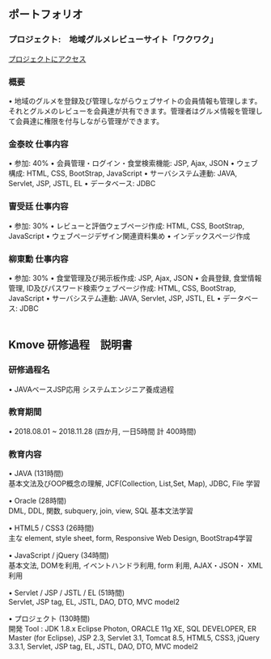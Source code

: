 ## ポートフォリオ

### プロジェクト:　地域グルメレビューサイト「ワクワク」


[プロジェクトにアクセス](https://github.com/unic9339/WakuWaku/tree/master/WakuWaku)

### 概要
 •	地域のグルメを登録及び管理しながらウェブサイトの会員情報も管理します。 
それとグルメのレビューを会員達が共有できます。管理者はグルメ情報を管理して会員達に権限を付与しながら管理ができます。

### 金泰旼 仕事内容
•	参加: 40%
•	会員管理・ログイン・食堂検索機能: JSP, Ajax, JSON
•	ウェブ構成: HTML, CSS, BootStrap, JavaScript
•	サーバシステム連動: JAVA, Servlet, JSP, JSTL, EL
•	データベース: JDBC
<br>

### 曺受廷 仕事内容
•	参加: 30%
•	レビューと評価ウェブページ作成: HTML, CSS, BootStrap, JavaScript
•	ウェブページデザイン関連資料集め
•	インデックスページ作成
<br>

### 柳東勳 仕事内容
•	参加: 30%
•	食堂管理及び掲示板作成: JSP, Ajax, JSON
•	会員登録, 食堂情報管理, ID及びパスワード検索ウェブページ作成: HTML, CSS, BootStrap, JavaScript
•	サーバシステム連動: JAVA, Servlet, JSP, JSTL, EL
•	データベース: JDBC
<br>
<br>


## Kmove 研修過程　説明書

### 研修過程名<br>
•	JAVAベースJSP応用 システムエンジニア養成過程<br>

### 教育期間<br>
•	2018.08.01 ~ 2018.11.28 (四か月, 一日5時間 計 400時間)<br>

### 教育内容<br>
•	JAVA (131時間)<br>
  基本文法及びOOP概念の理解, JCF(Collection, List,Set, Map), JDBC, File 学習<br>
  
•	Oracle (28時間)<br>
  DML, DDL, 関数, subquery, join, view, SQL 基本文法学習<br>
  
•	HTML5 / CSS3 (26時間)<br>
  主な element, style sheet, form, Responsive Web Design, BootStrap4学習<br>
  
•	JavaScript / jQuery (34時間)<br>
  基本文法, DOMを利用, イベントハンドラ利用, form 利用, AJAX・JSON・ XML利用<br>
  
•	Servlet / JSP / JSTL / EL (51時間)<br>
  Servlet, JSP tag, EL, JSTL, DAO, DTO, MVC model2<br>
  
•	プロジェクト (130時間)<br>
  開発 Tool :  JDK 1.8.x Eclipse Photon, ORACLE 11g XE, SQL DEVELOPER, ER Master (for Eclipse), 
  JSP 2.3, Servlet 3.1, Tomcat 8.5, HTML5, CSS3, jQuery 3.3.1, Servlet, JSP tag, EL, JSTL, DAO, DTO, MVC model2<br>
